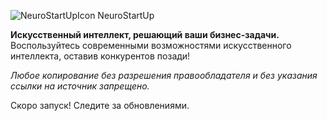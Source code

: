 ![NeuroStartUpIcon](https://github.com/GornDima/GornDZ2/assets/147096224/2ccbd7bf-aa9f-4874-92e3-a829779c2b1c)
 NeuroStartUp

**Искусственный интеллект, решающий ваши бизнес-задачи.** Воспользуйтесь современными возможностями искусственного интеллекта, оставив конкурентов позади!

_Любое копирование без разрешения правообладателя и без указания ссылки на источник запрещено._

Скоро запуск! Следите за обновлениями.
